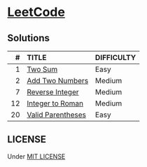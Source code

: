 # [LeetCode](https://leetcode.com/)

## Solutions

|   # | TITLE                                             | DIFFICULTY |
| --: | :------------------------------------------------ | :--------- |
| 1 | [Two Sum](./1.%20Two%20Sum/) | Easy | 
| 2 | [Add Two Numbers](./2.%20Add%20Two%20Numbers/) | Medium | 
| 7 | [Reverse Integer](./7.%20Reverse%20Integer/) | Medium | 
| 12 | [Integer to Roman](./12.%20Integer%20to%20Roman/) | Medium | 
| 20 | [Valid Parentheses](./20.%20Valid%20Parentheses/) | Easy | 
<!-- NEW_SOLUTION_ITEMS -->

## LICENSE

Under [MIT LICENSE](../../LICENSE.md)
